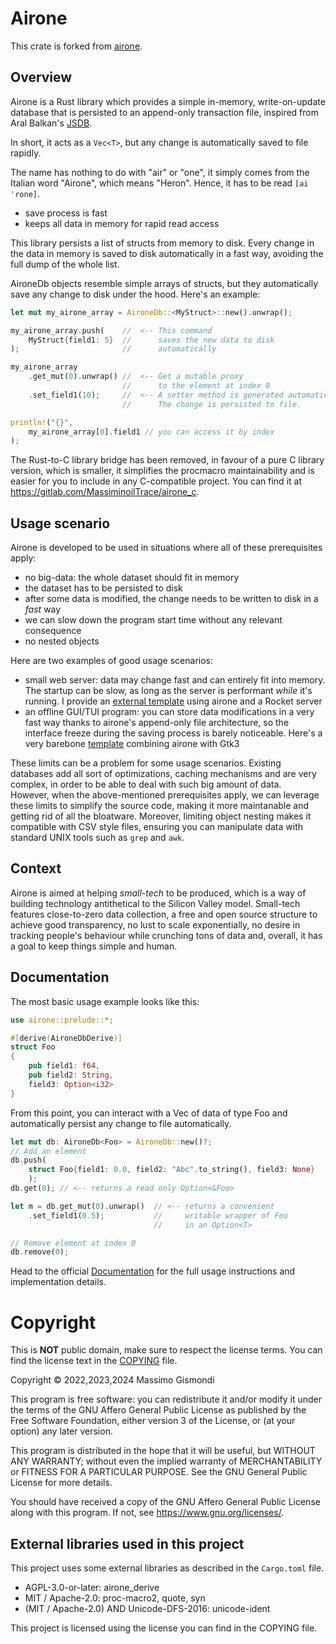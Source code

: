 # Airone

This crate is forked from [airone](https://gitlab.com/MassiminoilTrace/airone).

## Overview

Airone is a Rust library which provides a simple in-memory, write-on-update database that is persisted to an append-only transaction file, inspired from Aral Balkan's [JSDB](https://codeberg.org/small-tech/jsdb).

In short, it acts as a `Vec<T>`, but any change is automatically saved to file rapidly.

The name has nothing to do with "air" or "one", it simply comes from the Italian word "Airone", which means "Heron".
Hence, it has to be read `[aiˈrone]`.

- save process is fast
- keeps all data in memory for rapid read access

This library persists a list of structs from memory to disk. Every change in the data in memory is saved to disk automatically in a fast way, avoiding the full dump of the whole list.

AironeDb objects resemble simple arrays of structs, but they automatically save any change to disk under the hood. Here's an example:

```rust
let mut my_airone_array = AironeDb::<MyStruct>::new().unwrap();

my_airone_array.push(    //  <-- This command
    MyStruct{field1: 5}  //      saves the new data to disk
);                       //      automatically

my_airone_array
    .get_mut(0).unwrap() //  <-- Get a mutable proxy
                         //      to the element at index 0
    .set_field1(10);     //  <-- A setter method is generated automatically.
                         //      The change is persisted to file.

println!("{}",
    my_airone_array[0].field1 // you can access it by index
);
```

The Rust-to-C library bridge has been removed, in favour of a pure C library version, which is smaller, it simplifies the procmacro maintainability and is easier for you to include in any C-compatible project. You can find it at <https://gitlab.com/MassiminoilTrace/airone_c>.

## Usage scenario

Airone is developed to be used in situations where all of these prerequisites apply:

- no big-data: the whole dataset should fit in memory
- the dataset has to be persisted to disk
- after some data is modified, the change needs to be written to disk in a _fast_ way
- we can slow down the program start time without any relevant consequence
- no nested objects

Here are two examples of good usage scenarios:

- small web server: data may change fast and can entirely fit into memory. The startup can be slow, as long as the server is performant _while_ it's running. I provide an [external template](https://gitlab.com/MassiminoilTrace/rocket_plus_airone_template) using airone and a Rocket server
- an offline GUI/TUI program: you can store data modifications in a very fast way thanks to airone's append-only file architecture, so the interface freeze during the saving process is barely noticeable. Here's a very barebone [template](https://gitlab.com/MassiminoilTrace/gtk3_plus_airone_template) combining airone with Gtk3

These limits can be a problem for some usage scenarios. Existing databases add all sort of optimizations, caching mechanisms and are very complex, in order to be able to deal with such big amount of data.  
However, when the above-mentioned prerequisites apply, we can leverage these limits to simplify the source code, making it more maintanable and getting rid of all the bloatware.
Moreover, limiting object nesting makes it compatible with CSV style files, ensuring you can manipulate data with standard UNIX tools such as `grep` and `awk`.

## Context

Airone is aimed at helping _small-tech_ to be produced, which is a way of building technology antithetical to the Silicon Valley model. Small-tech features close-to-zero data collection, a free and open source structure to achieve good transparency, no lust to scale exponentially, no desire in tracking people's behaviour while crunching tons of data and, overall, it has a goal to keep things simple and human.

## Documentation

The most basic usage example looks like this:

```rust
use airone::prelude::*;

#[derive(AironeDbDerive)]
struct Foo
{
    pub field1: f64,
    pub field2: String,
    field3: Option<i32>
}
```

From this point, you can interact with a Vec of data of type Foo and automatically persist any change to file automatically.

```rust
let mut db: AironeDb<Foo> = AironeDb::new()?;
// Add an element
db.push(
    struct Foo{field1: 0.0, field2: "Abc".to_string(), field3: None}
    );
db.get(0); // <-- returns a read only Option<&Foo>

let m = db.get_mut(0).unwrap()  // <-- returns a convenient
    .set_field1(0.5);           //     writable wrapper of Foo
                                //     in an Option<T>

// Remove element at index 0
db.remove(0);
```

Head to the official [Documentation](https://massiminoiltrace.gitlab.io/airone/airone/index.html) for the full usage instructions and implementation details.

# Copyright

This is **NOT** public domain, make sure to respect the license terms.
You can find the license text in the [COPYING](https://gitlab.com/MassiminoilTrace/airone/-/blob/master/COPYING) file.

Copyright © 2022,2023,2024 Massimo Gismondi

This program is free software: you can redistribute it and/or modify it under the terms of the GNU Affero General Public License as published by the Free Software Foundation, either version 3 of the License, or (at your option) any later version.

This program is distributed in the hope that it will be useful, but WITHOUT ANY WARRANTY; without even the implied warranty of MERCHANTABILITY or FITNESS FOR A PARTICULAR PURPOSE. See the GNU General Public License for more details.

You should have received a copy of the GNU Affero General Public License along with this program. If not, see https://www.gnu.org/licenses/.

## External libraries used in this project

This project uses some external libraries as described in the `Cargo.toml` file.

- AGPL-3.0-or-later: airone_derive
- MIT / Apache-2.0: proc-macro2, quote, syn
- (MIT / Apache-2.0) AND Unicode-DFS-2016: unicode-ident

This project is licensed using the license you can find in the COPYING file.
